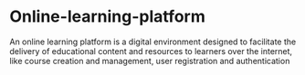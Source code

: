 # Online-learning-platform
An online learning platform is a digital environment designed to facilitate the delivery of educational content and resources to learners over the internet, like course creation and management, user registration and authentication 

